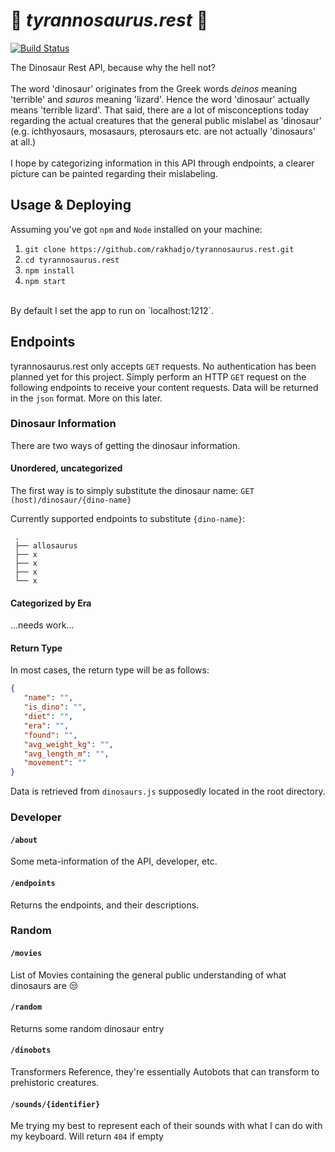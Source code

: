 # 🦕 <i>tyrannosaurus.rest</i> 🦖
[![Build Status](https://travis-ci.com/rakhadjo/tyrannosaurus.rest.svg?branch=master)](https://travis-ci.com/rakhadjo/tyrannosaurus.rest)

The Dinosaur Rest API, because why the hell not? <br /><br />
The word 'dinosaur' originates from the Greek words <i>deinos</i> meaning 'terrible' and <i>sauros</i> meaning 'lizard'.
Hence the word 'dinosaur' actually means 'terrible lizard'. That said, there are a lot of misconceptions today regarding the actual creatures that the
general public mislabel as 'dinosaur' (e.g. ichthyosaurs, mosasaurs, pterosaurs etc. are not actually 'dinosaurs' at all.) <br /><br />
I hope by categorizing information in this API through endpoints, a clearer picture can be painted regarding their mislabeling.

## Usage & Deploying

Assuming you've got `npm` and `Node` installed on your machine: <br />
1. `git clone https://github.com/rakhadjo/tyrannosaurus.rest.git`
2. `cd tyrannosaurus.rest`
3. `npm install`
4. `npm start`
<br />
By default I set the app to run on `localhost:1212`.

## Endpoints

tyrannosaurus.rest only accepts `GET` requests.
No authentication has been planned yet for this project.
Simply perform an HTTP `GET` request on the following endpoints to receive your content requests.
Data will be returned in the `json` format. More on this later.

### Dinosaur Information

There are two ways of getting the dinosaur information. <br>

#### Unordered, uncategorized

The first way is to simply substitute the dinosaur name:
`GET (host)/dinosaur/{dino-name}`
<br />

Currently supported endpoints to substitute `{dino-name}`:

```
 .
 ├── allosaurus
 ├── x
 ├── x
 ├── x
 └── x
```

#### Categorized by Era

...needs work...

#### Return Type

In most cases, the return type will be as follows:

```json
{ 
   "name": "",
   "is_dino": "",
   "diet": "",
   "era": "",
   "found": "",
   "avg_weight_kg": "",
   "avg_length_m": "",
   "movement": ""
}
```
Data is retrieved from `dinosaurs.js` supposedly located in the root directory. 
### Developer

#### `/about`

Some meta-information of the API, developer, etc.

#### `/endpoints`

Returns the endpoints, and their descriptions.

### Random

#### `/movies`

List of Movies containing the general public understanding of what dinosaurs are 😒

#### `/random`

Returns some random dinosaur entry

#### `/dinobots`

Transformers Reference, they're essentially Autobots that can transform to prehistoric creatures.

#### `/sounds/{identifier}`

Me trying my best to represent each of their sounds with what I can do with my keyboard.
Will return `404` if empty
